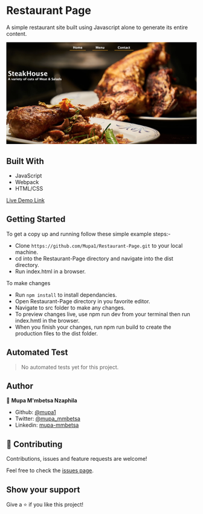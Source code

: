 # Restaurant Page
A simple restaurant site built using Javascript alone to generate its entire content.

![screenshot 1](src/images/home.png)

## Built With

- JavaScript
- Webpack
- HTML/CSS

[Live Demo Link](https://raw.githack.com/Mupa1/Restaurant-Page/restaurant_page/dist/index.html)

## Getting Started
To get a copy up and running follow these simple example steps:-
- Clone `https://github.com/Mupa1/Restaurant-Page.git` to your local machine.
- cd into the Restaurant-Page directory and navigate into the dist directory.
- Run index.html in a browser.

To make changes
- Run `npm install` to install dependancies.
- Open Restaurant-Page directory in you favorite editor.
- Navigate to src folder to make any changes.
- To preview changes live, use npm run dev from your terminal then run index.hmtl in the browser.
- When you finish your changes, run npm run build to create the production files to the dist folder.

## Automated Test
 > No automated tests yet for this project.

## Author

👤 **Mupa M'mbetsa Nzaphila**

- Github: [@mupa1](https://github.com/Mupa1)
- Twitter: [@mupa_mmbetsa](https://twitter.com/mupa_mmbetsa)
- Linkedin: [mupa-mmbetsa](https://www.linkedin.com/in/mupa-mmbetsa)

## 🤝 Contributing

Contributions, issues and feature requests are welcome!

Feel free to check the [issues page](https://github.com/Mupa1/Restaurant-Page/issues).

## Show your support

Give a ⭐️ if you like this project!

